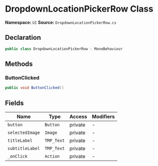 # DropdownLocationPickerRow Class

**Namespace:** `UI`
**Source:** `DropdownLocationPickerRow.cs`

## Declaration

```csharp
public class DropdownLocationPickerRow : MonoBehaviour
```

## Methods

### ButtonClicked

```csharp
public void ButtonClicked()
```

## Fields

| Name | Type | Access | Modifiers |
|------|------|--------|-----------|
| `button` | `Button` | private | - |
| `selectedImage` | `Image` | private | - |
| `titleLabel` | `TMP_Text` | private | - |
| `subtitleLabel` | `TMP_Text` | private | - |
| `_onClick` | `Action` | private | - |

